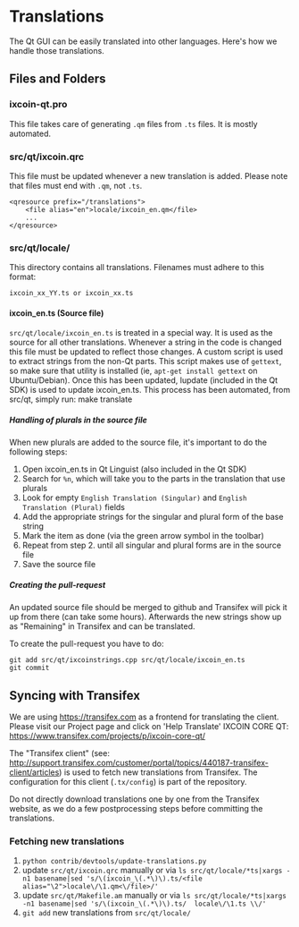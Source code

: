 Translations
============

The Qt GUI can be easily translated into other languages. Here's how we
handle those translations.

Files and Folders
-----------------

### ixcoin-qt.pro

This file takes care of generating `.qm` files from `.ts` files. It is mostly
automated.

### src/qt/ixcoin.qrc

This file must be updated whenever a new translation is added. Please note that
files must end with `.qm`, not `.ts`.

    <qresource prefix="/translations">
        <file alias="en">locale/ixcoin_en.qm</file>
        ...
    </qresource>

### src/qt/locale/

This directory contains all translations. Filenames must adhere to this format:

    ixcoin_xx_YY.ts or ixcoin_xx.ts

#### ixcoin_en.ts (Source file)

`src/qt/locale/ixcoin_en.ts` is treated in a special way. It is used as the
source for all other translations. Whenever a string in the code is changed
this file must be updated to reflect those changes. A  custom script is used
to extract strings from the non-Qt parts. This script makes use of `gettext`,
so make sure that utility is installed (ie, `apt-get install gettext` on 
Ubuntu/Debian). Once this has been updated, lupdate (included in the Qt SDK)
is used to update ixcoin_en.ts. This process has been automated, from src/qt,
simply run:
    make translate
    
##### Handling of plurals in the source file

When new plurals are added to the source file, it's important to do the following steps:

1. Open ixcoin_en.ts in Qt Linguist (also included in the Qt SDK)
2. Search for `%n`, which will take you to the parts in the translation that use plurals
3. Look for empty `English Translation (Singular)` and `English Translation (Plural)` fields
4. Add the appropriate strings for the singular and plural form of the base string
5. Mark the item as done (via the green arrow symbol in the toolbar)
6. Repeat from step 2. until all singular and plural forms are in the source file
7. Save the source file

##### Creating the pull-request

An updated source file should be merged to github and Transifex will pick it
up from there (can take some hours). Afterwards the new strings show up as "Remaining"
in Transifex and can be translated.

To create the pull-request you have to do:

    git add src/qt/ixcoinstrings.cpp src/qt/locale/ixcoin_en.ts
    git commit

Syncing with Transifex
----------------------

We are using https://transifex.com as a frontend for translating the client.
Please visit our Project page and click on 'Help Translate' IXCOIN CORE QT:
https://www.transifex.com/projects/p/ixcoin-core-qt/

The "Transifex client" (see: http://support.transifex.com/customer/portal/topics/440187-transifex-client/articles)
is used to fetch new translations from Transifex. The configuration for this client (`.tx/config`)
is part of the repository.

Do not directly download translations one by one from the Transifex website, as we do a few
postprocessing steps before committing the translations.

### Fetching new translations

1. `python contrib/devtools/update-translations.py`
2. update `src/qt/ixcoin.qrc` manually or via
   `ls src/qt/locale/*ts|xargs -n1 basename|sed 's/\(ixcoin_\(.*\)\).ts/<file alias="\2">locale\/\1.qm<\/file>/'`
3. update `src/qt/Makefile.am` manually or via
   `ls src/qt/locale/*ts|xargs -n1 basename|sed 's/\(ixcoin_\(.*\)\).ts/  locale\/\1.ts \\/'`
4. `git add` new translations from `src/qt/locale/`
